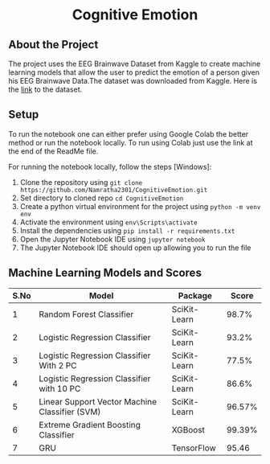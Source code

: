 <h1 align="center" >Cognitive Emotion</h1>

<h2 align="" >About the Project</h2>
The project uses the EEG Brainwave Dataset from Kaggle to create 
machine learning models that allow the user to predict the emotion of a person 
given his EEG Brainwave Data.The dataset was downloaded from Kaggle. 
Here is the  <a href="https://www.kaggle.com/datasets/birdy654/eeg-brainwave-dataset-feeling-emotions" >link</a> to the dataset.

<h2 align="" >Setup</h2>

To run the notebook one can either prefer using Google Colab the better method or run the notebook locally. To run using Colab just use the link at the end of the ReadMe file.

For running the notebook locally, follow the steps [Windows]:

1. Clone the repository using `git clone https://github.com/Namratha2301/CognitiveEmotion.git`
2. Set directory to cloned repo `cd CognitiveEmotion`
3. Create a python virtual environment for the project using `python -m venv env`
4. Activate the environment using `env\Scripts\activate`
5. Install the dependencies using `pip install -r requirements.txt`
6. Open the Jupyter Notebook IDE using `jupyter notebook`
7. The Jupyter Notebook IDE should open up allowing you to run the file

<h2 align="" >Machine Learning Models and Scores</h2>
<table align="center" >
<thead>
<th>S.No</th>
<th>Model</th>
<th>Package</th>
<th>Score</th>
</thead>

<tr>
<td>
1
</td>
<td>
Random Forest Classifier
</td>
<td>
SciKit-Learn
</td>
<td>
98.7%
</td>
</tr>

<tr>
<td>
2
</td>
<td>
Logistic Regression Classifier
</td>
<td>
SciKit-Learn
</td>
<td>
93.2%
</td>
</tr>

<tr>
<td>
3
</td>
<td>
Logistic Regression Classifier With 2 PC
</td>
<td>
SciKit-Learn
</td>
<td>
77.5%
</td>
</tr>

<tr>
<td>
4
</td>
<td>
Logistic Regression Classifier with 10 PC
</td>
<td>
SciKit-Learn
</td>
<td>
86.6%
</td>
</tr>

<tr>
<td>
5
</td>
<td>
Linear Support Vector Machine Classifier (SVM)
</td>
<td>
SciKit-Learn
</td>
<td>
96.57%
</td>
</tr>

<tr>
<td>
6
</td>
<td>
Extreme Gradient Boosting Classifier
</td>
<td>
XGBoost
</td>
<td>
99.39%
</td>
</tr>

<tr>
<td>
7
</td>
<td>
GRU
</td>
<td>
TensorFlow
</td>
<td>
95.46
</td>
</tr>
</table>

